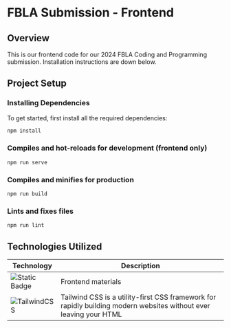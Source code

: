 # FBLA Submission - Frontend

## Overview
This is our frontend code for our 2024 FBLA Coding and Programming submission. Installation instructions are down below.

## Project Setup

### Installing Dependencies
To get started, first install all the required dependencies:
```bash
npm install
```

### Compiles and hot-reloads for development (frontend only)
```
npm run serve
```

### Compiles and minifies for production
```
npm run build
```

### Lints and fixes files
```
npm run lint
```

## Technologies Utilized
| Technology | Description |
| - | - |
| ![Static Badge](https://img.shields.io/badge/VueJS-61DBFB?style=for-the-badge&logo=Vue.js&labelColor=black) | Frontend materials |
| ![TailwindCSS](https://img.shields.io/badge/tailwindcss-%2338B2AC.svg?style=for-the-badge&logo=tailwind-css&logoColor=white) | Tailwind CSS is a utility-first CSS framework for rapidly building modern websites without ever leaving your HTML                        |
